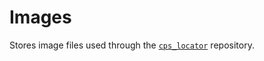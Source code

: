 # Images

Stores image files used through the [`cps_locator`](https://github.com/cenuno/shiny/tree/master/cps_locator) repository.
